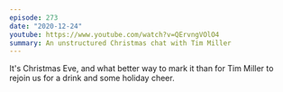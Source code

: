 ```yaml
---
episode: 273
date: "2020-12-24"
youtube: https://www.youtube.com/watch?v=QErvngVOlO4
summary: An unstructured Christmas chat with Tim Miller
---
```

It's Christmas Eve, and what better way to mark it than for Tim Miller to rejoin us for a drink and some holiday cheer.
